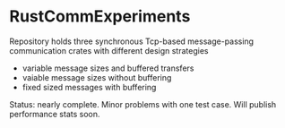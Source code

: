 # RustCommExperiments
Repository holds three synchronous Tcp-based message-passing communication crates with different design strategies
- variable message sizes and buffered transfers
- vaiable message sizes without buffering
- fixed sized messages with buffering

Status: nearly complete.  Minor problems with one test case. Will publish performance stats soon.
